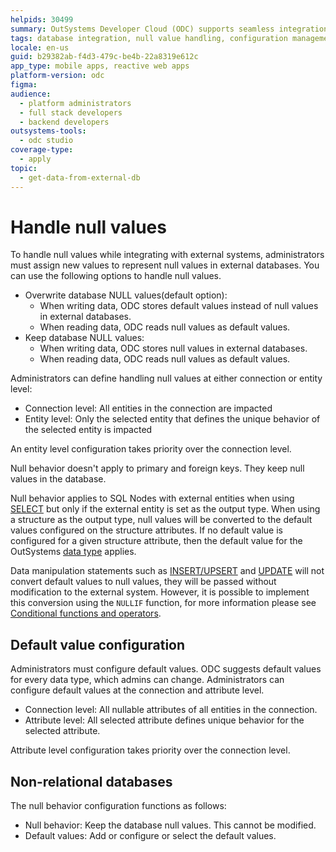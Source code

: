 ```yaml
---
helpids: 30499
summary: OutSystems Developer Cloud (ODC) supports seamless integration with external databases for enhanced app development.
tags: database integration, null value handling, configuration management, data types, external database connectivity
locale: en-us
guid: b29382ab-f4d3-479c-be4b-22a8319e612c
app_type: mobile apps, reactive web apps
platform-version: odc
figma:
audience:
  - platform administrators
  - full stack developers
  - backend developers
outsystems-tools:
  - odc studio
coverage-type:
  - apply
topic:
  - get-data-from-external-db
---
```


# Handle null values

To handle null values while integrating with external systems, administrators must assign new values to represent null values in external databases. You can use the following options to handle null values.

* Overwrite database NULL values(default option):
    * When writing data, ODC stores default values instead of null values in external databases.
    * When reading data, ODC reads null values as default values.
* Keep database NULL values:
    * When writing data, ODC stores null values in external databases.
    * When reading data, ODC reads null values as default values.

Administrators can define handling null values at either connection or entity level:

* Connection level: All entities in the connection are impacted
* Entity level: Only the selected entity that defines the unique behavior of the selected entity is impacted

<div class="info" markdown="1">

An entity level configuration takes priority over the connection level.

</div>  

Null behavior doesn't apply to primary and foreign keys. They keep null values in the database.

Null behavior applies to SQL Nodes with external entities when using [SELECT](../../building-apps/data/fetch-data/sql/ansi-92-select.md) but only if the external entity is set as the output type.
When using a structure as the output type, null values will be converted to the default values configured on the structure attributes. If no default value is configured for a given structure attribute, then the default value for the OutSystems [data type](../../building-apps/data/data-types.md) applies.

Data manipulation statements such as [INSERT/UPSERT](../../building-apps/data/fetch-data/sql/ansi-92-insert.md) and [UPDATE](../../building-apps/data/fetch-data/sql/ansi-92-update.md) will not convert default values to null values, they will be passed without modification to the external system. However, it is possible to implement this conversion using the `NULLIF` function, for more information please see [Conditional functions and operators](../../building-apps/data/fetch-data/sql/ansi-92-operators.md#conditional-functions-and-operators).

## Default value configuration

Administrators must configure default values. ODC suggests default values for every data type, which admins can change. Administrators can configure default values at the connection and attribute level.

* Connection level: All nullable attributes of all entities in the connection. 
* Attribute level: All selected attribute defines unique behavior for the selected attribute.

<div class="info" markdown="1">

Attribute level configuration takes priority over the connection level.

</div>  

## Non-relational databases

The null behavior configuration functions as follows:

* Null behavior: Keep the database null values. This cannot be modified.
* Default values: Add or configure or select the default values.
